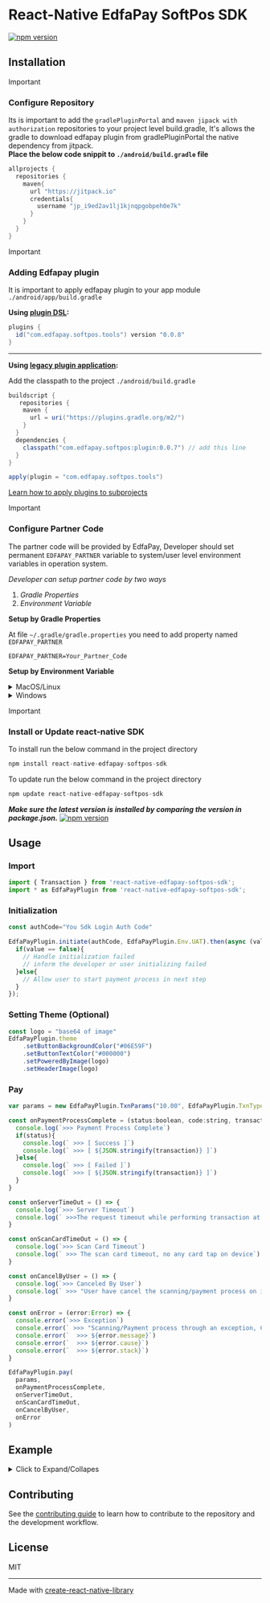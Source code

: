 # React-Native EdfaPay SoftPos SDK
[![npm version](https://img.shields.io/npm/v/react-native-edfapay-softpos-sdk)](https://www.npmjs.com/package/react-native-edfapay-softpos-sdk)

## Installation
> [!IMPORTANT]
> ### Configure Repository
> Its is important to add the `gradlePluginPortal` and `maven jipack with authorization` repositories to your project level build.gradle, It's allows the gradle to download edfapay plugin from gradlePluginPortal the native dependency from jitpack.
> <br>**Place the below code snippit to `./android/build.gradle` file**
> ```gradle
> allprojects {
>   repositories {
>     maven{
>       url "https://jitpack.io"
>       credentials{
>         username "jp_i9ed2av1lj1kjnqpgobpeh0e7k"
>       }
>     }
>   }
> }
> ```


> [!IMPORTANT]
> ### Adding Edfapay plugin
> It is important to apply edfapay plugin to your app module `./android/app/build.gradle`
>
> **Using [plugin DSL](https://docs.gradle.org/current/userguide/plugins.html#sec:plugins_block):**
> ```groovy
> plugins {
>   id("com.edfapay.softpos.tools") version "0.0.8"
> }
> ```
>
> ***
>
> **Using [legacy plugin application](https://docs.gradle.org/current/userguide/plugins.html#sec:old_plugin_application):**
>
> Add the classpath to the project `./android/build.gradle`
> ```groovy
> buildscript {
>    repositories {
>     maven {
>       url = uri("https://plugins.gradle.org/m2/")
>     }
>   }
>   dependencies {
>     classpath("com.edfapay.softpos:plugin:0.0.7") // add this line
>   }
> }
>
> apply(plugin = "com.edfapay.softpos.tools")
> ```
> [Learn how to apply plugins to subprojects](https://docs.gradle.org/current/userguide/plugins.html#sec:subprojects_plugins_dsl)


> [!IMPORTANT]
> ### Configure Partner Code
> The partner code will be provided by EdfaPay, Developer should set permanent `EDFAPAY_PARTNER` variable to system/user level environment variables in operation system.
>
> _Developer can setup partner code by two ways_
> 1. _Gradle Properties_
> 2. _Environment Variable_
>
> **Setup by Gradle Properties**
>
> At file `~/.gradle/gradle.properties` you need to add property named `EDFAPAY_PARTNER`
> ```
> EDFAPAY_PARTNER=Your_Partner_Code
> ```
> 
> 
> **Setup by Environment Variable**
> <details>
> <summary> MacOS/Linux </summary>
>
> Permanent environment variables should be added to the .bash_profile file:
> 1. Open the .bash_profile file with a text editor of your choice. (create file if not exist)
> 2. Scroll down to the end of the .bash_profile file.
> 3. Copy below text and paste to a new line. (replace `your partner code` with actual value received from `EdfaPay`)
>     - export EDFAPAY_PARTNER=your partner code
> 4. Save changes you made to the .bash_profile file.
> 5. Execute the new .bash_profile by either restarting the machine or running command below:
>       - source ~/.bash-profile
> </details>
> <details>
> <summary> Windows </summary>
>
> 1. Open the link below:
>     - https://phoenixnap.com/kb/windows-set-environment-variable#ftoc-heading-4
> 2. Make sure below:
>     - Variable name should be `EDFAPAY_PARTNER`
>     - Variable value should be `your partner code` received from `EdfaPay`
> </details>


> [!IMPORTANT]
> ### Install or Update react-native SDK
> To install run the below command in the project directory
> ```js
> npm install react-native-edfapay-softpos-sdk
> ```
> To update run the below command in the project directory
> ```js
> npm update react-native-edfapay-softpos-sdk
> ```
> _**Make sure the latest version is installed by comparing the version in package.json.**_  [![npm version](https://img.shields.io/npm/v/react-native-edfapay-softpos-sdk)](https://www.npmjs.com/package/react-native-edfapay-softpos-sdk)
 

## Usage


### Import

```js
import { Transaction } from 'react-native-edfapay-softpos-sdk';
import * as EdfaPayPlugin from 'react-native-edfapay-softpos-sdk';
```



### Initialization
```js
const authCode="You Sdk Login Auth Code"

EdfaPayPlugin.initiate(authCode, EdfaPayPlugin.Env.UAT).then(async (value) => {
  if(value == false){
    // Handle initialization failed
    // inform the developer or user initializing failed
  }else{
    // Allow user to start payment process in next step 
  }  
});
```



### Setting Theme (Optional)
```js
const logo = "base64 of image" 
EdfaPayPlugin.theme
    .setButtonBackgroundColor("#06E59F")
    .setButtonTextColor("#000000")
    .setPoweredByImage(logo)
    .setHeaderImage(logo)
```


### Pay
```js
var params = new EdfaPayPlugin.TxnParams("10.00", EdfaPayPlugin.TxnType.PURCHASE)

const onPaymentProcessComplete = (status:boolean, code:string, transaction:Transaction) => {
  console.log(`>>> Payment Process Complete`)
  if(status){
    console.log(` >>> [ Success ]`)
    console.log(` >>> [ ${JSON.stringify(transaction)} ]`)
  }else{
    console.log(` >>> [ Failed ]`)
    console.log(` >>> [ ${JSON.stringify(transaction)} ]`)
  }
}

const onServerTimeOut = () => {
  console.log(`>>> Server Timeout`)
  console.log(` >>>The request timeout while performing transaction at backend`)
}

const onScanCardTimeOut = () => {
  console.log(`>>> Scan Card Timeout`)
  console.log(` >>> The scan card timeout, no any card tap on device`)
}

const onCancelByUser = () => {
  console.log(`>>> Canceled By User`)
  console.log(` >>> "User have cancel the scanning/payment process on its own choice`)
}

const onError = (error:Error) => {
  console.error(`>>> Exception`)
  console.error(` >>> "Scanning/Payment process through an exception, Check the console logs`)
  console.error(`  >>> ${error.message}`)
  console.error(`  >>> ${error.cause}`)
  console.error(`  >>> ${error.stack}`)
}

EdfaPayPlugin.pay(
  params,
  onPaymentProcessComplete,
  onServerTimeOut,
  onScanCardTimeOut,
  onCancelByUser,
  onError
)
```



## Example
<details>
  <summary> Click to Expand/Collapes </summary>
  
```js
  
import * as React from 'react';

import { View, Text, Image, Button, StyleSheet, Dimensions, Alert } from 'react-native';

import { Transaction } from 'react-native-edfapay-softpos-sdk';
import * as EdfaPayPlugin from 'react-native-edfapay-softpos-sdk';


const logo = require('../assets/images/edfapay_text_logo.png');
const authCode="You Sdk Login Auth Code"
const amountToPay = "10.000";

export default function App() {
  const [initResult, setInitResult] = React.useState<boolean>();

  React.useEffect( () => {
    initiateSdk(setInitResult);
  }, []);  
  
  return (
    <View style={styles.container}>
      <View style={styles.content}>
        <Image
          source={logo}
          style={styles.logo}
        />

        <Text style={styles.heading1}>{Strings.sdk}</Text>
        <Text style={styles.heading2}>{Strings.version}</Text>
        <Text style={[styles.heading3, {textAlign: 'center'}]}>{Strings.message}</Text>
      </View>


      <View style={styles.buttonContainer}>
        <Button color="#06E59F" disabled={!initResult} title={"Pay "+amountToPay} onPress={() => {
          pay((status) => {
            var title = status ? "Success" : "Fail"
            dialog.alert(title, "Check the 'result/response' printed in console")
          })
        }} />
      </View>
    </View>
  );



  function initiateSdk(completion: ((status:boolean) => void)){
  
    EdfaPayPlugin.initiate(authCode).then(async (value) => {
      completion(value);
  
      if(value == false){
        dialog.alert("Error Initializing","Failed to initialize 'EdfaPay SDK'")
        return
      }
  
      const resLogo = await EdfaPayPlugin.setMerchantLogo(logo).catch(console.log)
      const resTheme = await EdfaPayPlugin.setTheme(
        new EdfaPayPlugin.Theme(
          "#06E59F", 
          "#000"
        ).json()
      ).catch(console.log)
      
      if(!resLogo){
        dialog.alert("Error Setting Logo","Failed to set merchant logo")
      }
  
      if(!resTheme){
        dialog.alert("Error Setting Theme","Failed to set merchant Theme")
      }
      
    });
  
  }
  
  
  function pay(completion: ((status:boolean) => void)){
    console.log(`initiate payment with amount: ${amountToPay}`)
    var params = new EdfaPayPlugin.TxnParams(amountToPay)
  
    const onPaymentProcessComplete = (status:boolean, transaction:Transaction) => {
      dialog.alert("Payment Process Complete", "")
      completion(status)
    }
  
    const onServerTimeOut = () => {
      dialog.alert("Server Timeout", "The request timeout while performing transaction at backend")
    }
  
    const onScanCardTimeOut = () => {
      dialog.alert("Scan Card Timeout", "The scan card timeout, no any card tap on device")
    }
  
    const onCancelByUser = () => {
      dialog.alert("Canceled By User", "User have cancel the scanning/payment process on its own choice")
    }
  
    const onError = (error:Error) => {
      dialog.alert("Exception", "Scanning/Payment process through an exception, Check the console logs")
      console.error(`>>> ${error.message}`)
      console.error(`>>> ${error.cause}`)
      console.error(`>>> ${error.stack}`)
    }
  
    EdfaPayPlugin.pay(
      params,
      onPaymentProcessComplete,
      onServerTimeOut,
      onScanCardTimeOut,
      onCancelByUser,
      onError
    )
  };
};



/*
====================================================
Strings for UI
====================================================
*/
  class Dialog{
    alert(title:string, message:string){
        Alert.alert(
            title, message, 
            [
                {
                    text: 'OK', 
                    onPress: () => console.log('OK Pressed'),
                    style: 'cancel'
                }
            ]
        );
    }
    
    confirm(title:string, message:string, positiveCallback:Function, negativeCallback:Function ){
        Alert.alert(
            title, message, 
            [
                {
                    text: 'Yes', 
                    onPress: () => positiveCallback(),
                    style: 'cancel'
                },

                {
                    text: 'No', 
                    onPress: () => negativeCallback(),
                    style: 'cancel'
                }
            ]
        );
    }
}
const dialog = new Dialog();


/*
====================================================
Strings for UI
====================================================
*/
const Strings = {
  sdk: 'SDK',
  version: 'v0.1.2',
  message: "You\'re on your way to enabling your Android App to allow your customers to pay in a very easy and simple way just click the payment button and tap your payment card on NFC enabled Android phone."
};


/*
====================================================
Styles for UI
====================================================
*/
const screen = Dimensions.get('window');
const styles = StyleSheet.create({
  container: {
    flex: 1,
    justifyContent: 'center',
  },
  content: {
    alignItems: 'center',
  },
  logo: {
    width: screen.width/1.5,
    resizeMode: 'contain',
  },
  heading1: {
    fontSize: 65,
    fontWeight: "700",
    color: "#000",
  },
  heading2: {
    fontSize: 30,
    fontWeight: "700",
    color: "#000",
  },
  heading3: {
    marginHorizontal:30,
    fontSize: 13,
    fontWeight: "400",
    color: "#787878",
    marginVertical: 100,
  },
  buttonContainer: {
    position: 'absolute',
    bottom: 20,
    left: 0,
    right: 0,
    marginHorizontal: 20,
    borderRadius: 10,
    overflow: 'hidden',
  },
});

```

</details>

## Contributing

See the [contributing guide](CONTRIBUTING.md) to learn how to contribute to the repository and the development workflow.

## License

MIT

---

Made with [create-react-native-library](https://github.com/callstack/react-native-builder-bob)
